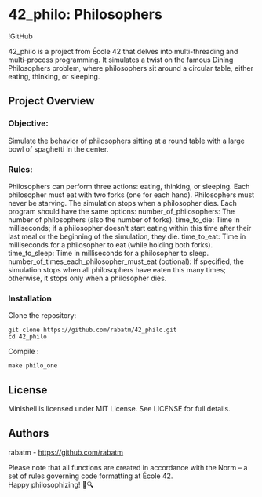 # 42_philo: Philosophers
!GitHub

42_philo is a project from École 42 that delves into multi-threading and multi-process programming. It simulates a twist on the famous Dining Philosophers problem, where philosophers sit around a circular table, either eating, thinking, or sleeping.

## Project Overview
### Objective: 
Simulate the behavior of philosophers sitting at a round table with a large bowl of spaghetti in the center.
### Rules:
Philosophers can perform three actions: eating, thinking, or sleeping.
Each philosopher must eat with two forks (one for each hand).
Philosophers must never be starving.
The simulation stops when a philosopher dies.
Each program should have the same options:
number_of_philosophers: The number of philosophers (also the number of forks).
time_to_die: Time in milliseconds; if a philosopher doesn’t start eating within this time after their last meal or the beginning of the simulation, they die.
time_to_eat: Time in milliseconds for a philosopher to eat (while holding both forks).
time_to_sleep: Time in milliseconds for a philosopher to sleep.
number_of_times_each_philosopher_must_eat (optional): If specified, the simulation stops when all philosophers have eaten this many times; otherwise, it stops only when a philosopher dies.

### Installation
Clone the repository:
```
git clone https://github.com/rabatm/42_philo.git
cd 42_philo
```

Compile :
```
make philo_one
```

## License
Minishell is licensed under MIT License. See LICENSE for full details.

## Authors
rabatm - https://github.com/rabatm

Please note that all functions are created in accordance with the Norm – a set of rules governing code formatting at École 42. \
Happy philosophizing! 🍝🔍
